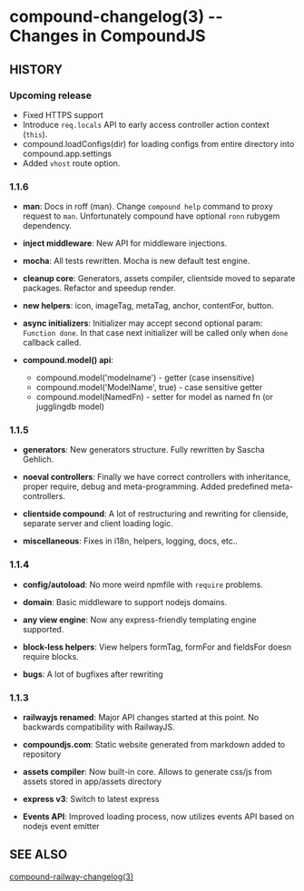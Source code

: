 compound-changelog(3) -- Changes in CompoundJS
================================

## HISTORY

### Upcoming release

- Fixed HTTPS support
- Introduce `req.locals` API to early access controller action context (`this`).
- compound.loadConfigs(dir) for loading configs from entire directory into
  compound.app.settings
- Added `vhost` route option.

### 1.1.6

* **man**:
  Docs in roff (man). Change `compound help` command to proxy request to `man`.
  Unfortunately compound have optional `ronn` rubygem dependency.

* **inject middleware**:
  New API for middleware injections.

* **mocha**:
  All tests rewritten. Mocha is new default test engine.

* **cleanup core**:
  Generators, assets compiler, clientside moved to separate packages. Refactor
  and speedup render.

* **new helpers**:
  icon, imageTag, metaTag, anchor, contentFor, button.

* **async initializers**:
  Initializer may accept second optional param: `Function done`. In that case
  next initializer will be called only when `done` callback called.

* **compound.model() api**:
   - compound.model('modelname') - getter (case insensitive)
   - compound.model('ModelName', true) - case sensitive getter
   - compound.model(NamedFn) - setter for model as named fn (or jugglingdb model)

### 1.1.5

* **generators**:
  New generators structure. Fully rewritten by Sascha Gehlich.

* **noeval controllers**:
  Finally we have correct controllers with inheritance, proper require, debug
  and meta-programming. Added predefined meta-controllers.

* **clientside compound**:
  A lot of restructuring and rewriting for clienside, separate server and client
  loading logic.

* **miscellaneous**:
  Fixes in i18n, helpers, logging, docs, etc..

### 1.1.4

* **config/autoload**:
  No more weird npmfile with `require` problems.

* **domain**:
  Basic middleware to support nodejs domains.

* **any view engine**:
  Now any express-friendly templating engine supported.

* **block-less helpers**:
  View helpers formTag, formFor and fieldsFor doesn require blocks.

* **bugs**:
  A lot of bugfixes after rewriting

### 1.1.3

* **railwayjs renamed**:
  Major API changes started at this point. No backwards compatibility with
  RailwayJS.

* **compoundjs.com**:
  Static website generated from markdown added to repository

* **assets compiler**:
  Now built-in core. Allows to generate css/js from assets stored in app/assets
  directory

* **express v3**:
  Switch to latest express

* **Events API**:
  Improved loading process, now utilizes events API based on nodejs event emitter

## SEE ALSO

[compound-railway-changelog(3)](railway-changelog.3.html)
